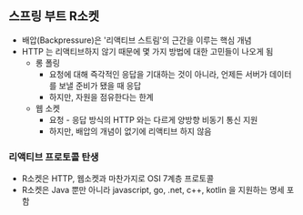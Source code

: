 ## 스프링 부트 R소켓

- 배압(Backpressure)은 '리액티브 스트림'의 근간을 이루는 핵심 개념
- HTTP 는 리액티브하지 않기 때문에 몇 가지 방법에 대한 고민들이 나오게 됨
    - 롱 폴링 
        - 요청에 대해 즉각적인 응답을 기대하는 것이 아니라, 언제든 서버가 데이터를 보낼 준비가 됐을 때 응답
        - 하지만, 자원을 점유한다는 한계 
    - 웹 소켓
        - 요청 - 응답 방식의 HTTP 와는 다르게 양방향 비동기 통신 지원
        - 하지만, 배압의 개념이 없기에 리액티브 하지 않음
        
### 리액티브 프로토콜 탄생
- R소켓은 HTTP, 웹소켓과 마찬가지로 OSI 7계층 프로토콜
- R소켓은 Java 뿐만 아니라 javascript, go, .net, c++, kotlin 을 지원하는 명세 포함
        
